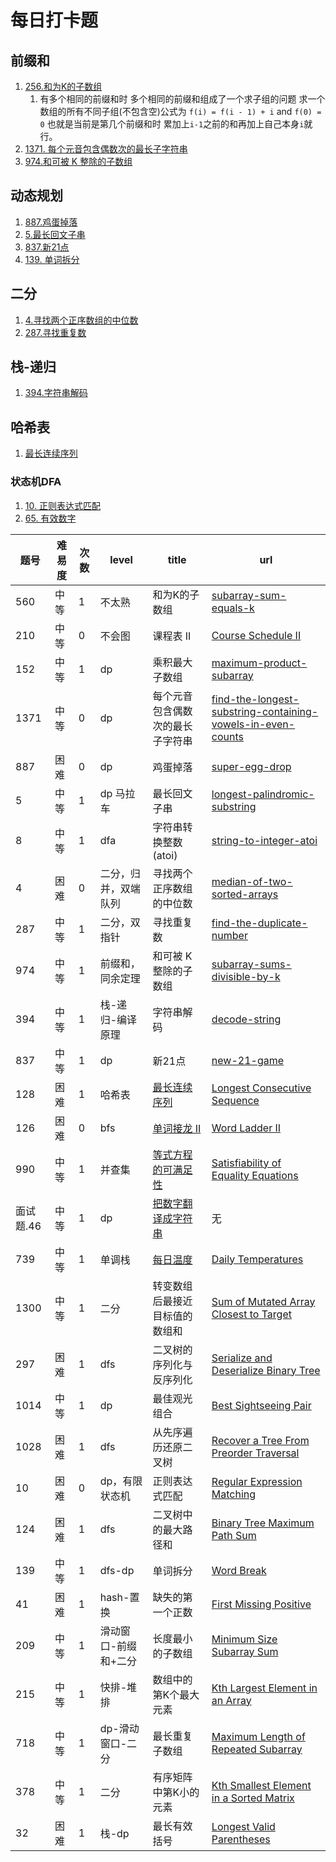 # 每日打卡题

## 前缀和

1. [256.和为K的子数组](https://leetcode-cn.com/problems/subarray-sum-equals-k/)
   1. 有多个相同的前缀和时 多个相同的前缀和组成了一个求子组的问题 求一个数组的所有不同子组(不包含空)公式为 `f(i) = f(i - 1) + i` and `f(0) = 0` 也就是当前是第几个前缀和时 累加上`i-1`之前的和再加上自己本身`i`就行。
2. [1371. 每个元音包含偶数次的最长子字符串](https://leetcode-cn.com/problems/find-the-longest-substring-containing-vowels-in-even-counts/)
3. [974.和可被 K 整除的子数组](https://leetcode-cn.com/problems/subarray-sums-divisible-by-k/)

## 动态规划

1. [887.鸡蛋掉落](https://leetcode-cn.com/problems/super-egg-drop/)
2. [5.最长回文子串](https://leetcode-cn.com/problems/longest-palindromic-substring/)
3. [837.新21点](https://leetcode-cn.com/problems/new-21-game/)
4. [139. 单词拆分](https://leetcode-cn.com/problems/word-break/)

## 二分

1. [4.寻找两个正序数组的中位数](https://leetcode-cn.com/problems/median-of-two-sorted-arrays/)
2. [287.寻找重复数](https://leetcode-cn.com/problems/find-the-duplicate-number/)

## 栈-递归

1. [394.字符串解码](https://leetcode-cn.com/problems/decode-string/)

## 哈希表

1. [最长连续序列](https://leetcode-cn.com/problems/longest-consecutive-sequence/)

### 状态机DFA
1. [10. 正则表达式匹配](https://leetcode-cn.com/problems/regular-expression-matching/)
2. [65. 有效数字](https://leetcode-cn.com/problems/valid-number/)

题号 | 难易度 | 次数 | level | title | url
---|---|---|---|---|---
560 | 中等 |  1 | 不太熟 | 和为K的子数组 | [subarray-sum-equals-k](https://leetcode-cn.com/problems/subarray-sum-equals-k/)
210 | 中等 | 0 | 不会图 | 课程表 II | [Course Schedule II](https://leetcode-cn.com/problems/course-schedule-ii/)
152 | 中等 | 1 | dp | 乘积最大子数组 | [maximum-product-subarray](https://leetcode-cn.com/problems/maximum-product-subarray/)
1371 | 中等 | 0 | dp | 每个元音包含偶数次的最长子字符串 | [find-the-longest-substring-containing-vowels-in-even-counts](https://leetcode-cn.com/problems/find-the-longest-substring-containing-vowels-in-even-counts/)
887 | 困难 | 0 | dp | 鸡蛋掉落 | [super-egg-drop](https://leetcode-cn.com/problems/super-egg-drop/)
5 | 中等 | 1 | dp 马拉车 | 最长回文子串 | [longest-palindromic-substring](https://leetcode-cn.com/problems/longest-palindromic-substring/)
8 | 中等 | 1 | dfa | 字符串转换整数 (atoi) | [string-to-integer-atoi](https://leetcode-cn.com/problems/string-to-integer-atoi/)
4 | 困难 | 0 | 二分，归并，双端队列 | 寻找两个正序数组的中位数 | [median-of-two-sorted-arrays](https://leetcode-cn.com/problems/median-of-two-sorted-arrays/)
287 | 中等 | 1 | 二分，双指针 | 寻找重复数 | [find-the-duplicate-number](https://leetcode-cn.com/problems/find-the-duplicate-number/)
974 | 中等 | 1 | 前缀和，同余定理 | 和可被 K 整除的子数组 | [subarray-sums-divisible-by-k](https://leetcode-cn.com/problems/subarray-sums-divisible-by-k/)
394 | 中等 | 1 | 栈-递归-编译原理 | 字符串解码 | [decode-string](https://leetcode-cn.com/problems/decode-string/)
837 | 中等 | 1 | dp | 新21点 | [new-21-game](https://leetcode-cn.com/problems/new-21-game/)
128 | 困难 | 1 | 哈希表 | [最长连续序列](https://leetcode-cn.com/problems/longest-consecutive-sequence/) | [Longest Consecutive Sequence](https://leetcode-cn.com/problems/longest-consecutive-sequence/)
126 | 困难 | 0 | bfs | [单词接龙 II](https://leetcode-cn.com/problems/word-ladder-ii/) | [Word Ladder II](https://leetcode-cn.com/problems/word-ladder-ii/)
990 | 中等 | 1 | 并查集 | [等式方程的可满足性](https://leetcode-cn.com/problems/satisfiability-of-equality-equations/) | [Satisfiability of Equality Equations](https://leetcode-cn.com/problems/satisfiability-of-equality-equations/)
面试题.46 | 中等 | 1 | dp | [把数字翻译成字符串](https://leetcode-cn.com/problems/ba-shu-zi-fan-yi-cheng-zi-fu-chuan-lcof/) | 无
739 | 中等 | 1 | 单调栈 | [每日温度](https://leetcode-cn.com/problems/daily-temperatures/) | [Daily Temperatures](https://leetcode-cn.com/problems/daily-temperatures/)
1300 | 中等 | 1 | 二分 | 转变数组后最接近目标值的数组和 | [Sum of Mutated Array Closest to Target](https://leetcode-cn.com/problems/sum-of-mutated-array-closest-to-target/)
297 | 困难 | 1 | dfs | 二叉树的序列化与反序列化 | [Serialize and Deserialize Binary Tree](https://leetcode-cn.com/problems/serialize-and-deserialize-binary-tree/)
1014 | 中等 | 1 | dp | 最佳观光组合 | [Best Sightseeing Pair](https://leetcode-cn.com/problems/best-sightseeing-pair/)
1028 | 困难 | 1 | dfs | 从先序遍历还原二叉树 | [Recover a Tree From Preorder Traversal](https://leetcode-cn.com/problems/recover-a-tree-from-preorder-traversal/)
10 | 困难 | 0 | dp，有限状态机 | 正则表达式匹配 | [Regular Expression Matching](https://leetcode-cn.com/problems/regular-expression-matching/)
124 | 困难 | 1 | dfs | 二叉树中的最大路径和 | [Binary Tree Maximum Path Sum](https://leetcode-cn.com/problems/binary-tree-maximum-path-sum/)
139 | 中等 | 1 | dfs-dp| 单词拆分 | [Word Break](https://leetcode-cn.com/problems/word-break/)
41 | 困难 | 1 | hash-置换 | 缺失的第一个正数 | [First Missing Positive](https://leetcode-cn.com/problems/first-missing-positive/)
209 | 中等 | 1 | 滑动窗口-前缀和+二分 | 长度最小的子数组 | [Minimum Size Subarray Sum](https://leetcode-cn.com/problems/minimum-size-subarray-sum/)
215 | 中等 | 1 | 快排-堆排| 数组中的第K个最大元素 | [Kth Largest Element in an Array](https://leetcode-cn.com/problems/kth-largest-element-in-an-array/)
718 | 中等 | 1 | dp-滑动窗口-二分 | 最长重复子数组 | [Maximum Length of Repeated Subarray](https://leetcode-cn.com/problems/maximum-length-of-repeated-subarray/)
378 | 中等 | 1 | 二分 | 有序矩阵中第K小的元素 | [Kth Smallest Element in a Sorted Matrix](https://leetcode-cn.com/problems/kth-smallest-element-in-a-sorted-matrix/)
32 | 困难 | 1 | 栈-dp | 最长有效括号 | [Longest Valid Parentheses](https://leetcode-cn.com/problems/longest-valid-parentheses/)